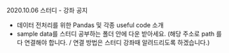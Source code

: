 2020.10.06 스터디 - 강좌 공지
 - 데이터 전처리를 위한 Pandas 및 각종 useful code 소개
 - sample data를 스터디 공부하는 폴더 안에 다운 받아세요. (해당 주소로 path 를 다 연결해야 합니다. / 연결 방법은 스터디 강좌때 알려드리도록 하겠습니다.)
  
